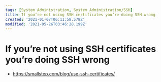 ```yaml
---
tags: [System Administration, System Administration/SSH]
title: If you’re not using SSH certificates you’re doing SSH wrong
created: '2021-01-07T06:11:58.578Z'
modified: '2021-05-26T03:46:20.199Z'
---
```


# If you’re not using SSH certificates you’re doing SSH wrong

* https://smallstep.com/blog/use-ssh-certificates/

